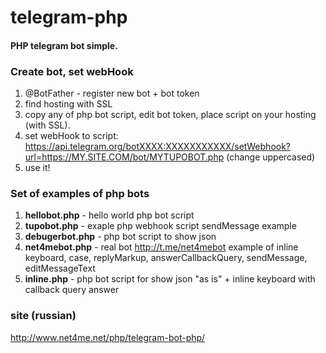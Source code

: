 # telegram-php

#### PHP telegram bot simple.

### Create bot, set webHook

1. @BotFather - register new bot + bot token
2. find hosting with SSL
3. copy any of php bot script, edit bot token, place script on your hosting (with SSL).
4. set webHook to script: https://api.telegram.org/botXXXX:XXXXXXXXXXX/setWebhook?url=https://MY.SITE.COM/bot/MYTUPOBOT.php (change uppercased)
5. use it!

### Set of examples of php bots

1. **hellobot.php** - hello world php bot script
2. **tupobot.php** - exaple php webhook script sendMessage example
3. **debugerbot.php** - php bot script to show json 
4. **net4mebot.php** - real bot http://t.me/net4mebot example of inline keyboard, case, replyMarkup, answerCallbackQuery, sendMessage, editMessageText
5. **inline.php** - php bot script for show json "as is" + inline keyboard with callback query answer


### site (russian)

http://www.net4me.net/php/telegram-bot-php/


